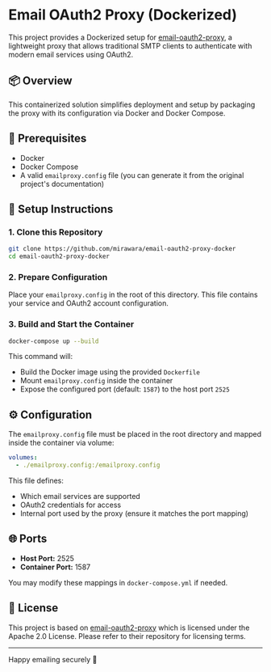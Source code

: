 # Email OAuth2 Proxy (Dockerized)

This project provides a Dockerized setup for [email-oauth2-proxy](https://github.com/simonrob/email-oauth2-proxy), a lightweight proxy that allows traditional SMTP clients to authenticate with modern email services using OAuth2.

## 📦 Overview

This containerized solution simplifies deployment and setup by packaging the proxy with its configuration via Docker and Docker Compose.

## 🧰 Prerequisites

- Docker
- Docker Compose
- A valid `emailproxy.config` file (you can generate it from the original project's documentation)

## 🚀 Setup Instructions

### 1. Clone this Repository

```bash
git clone https://github.com/mirawara/email-oauth2-proxy-docker
cd email-oauth2-proxy-docker
```

### 2. Prepare Configuration

Place your `emailproxy.config` in the root of this directory. This file contains your service and OAuth2 account configuration.

### 3. Build and Start the Container

```bash
docker-compose up --build
```

This command will:
- Build the Docker image using the provided `Dockerfile`
- Mount `emailproxy.config` inside the container
- Expose the configured port (default: `1587`) to the host port `2525`

## ⚙️ Configuration

The `emailproxy.config` file must be placed in the root directory and mapped inside the container via volume:

```yaml
volumes:
  - ./emailproxy.config:/emailproxy.config
```

This file defines:
- Which email services are supported
- OAuth2 credentials for access
- Internal port used by the proxy (ensure it matches the port mapping)

## 🌐 Ports

- **Host Port:** 2525
- **Container Port:** 1587

You may modify these mappings in `docker-compose.yml` if needed.

## 🧾 License

This project is based on [email-oauth2-proxy](https://github.com/simonrob/email-oauth2-proxy) which is licensed under the Apache 2.0 License. Please refer to their repository for licensing terms.

---

Happy emailing securely 🚀